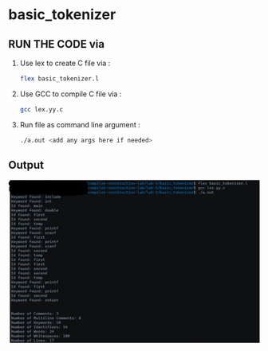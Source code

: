 # basic_tokenizer

<add description here>

## RUN THE CODE via 
1.  Use lex to create C file via : 
    ```bash
    flex basic_tokenizer.l
    ```

2.  Use GCC to compile C file via :
    ```bash
    gcc lex.yy.c 
    ```

3. Run file as command line argument :
    ```bash
    ./a.out <add any args here if needed>
    ```

## Output

![basic_tokenizer output](../../images/lab-3/basic_tokenizer_output.jpg)

